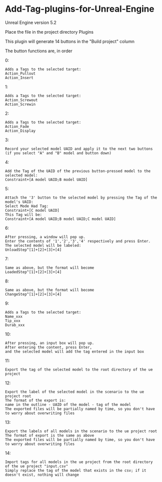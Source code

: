 # Add-Tag-plugins-for-Unreal-Engine

Unreal Engine version 5.2 

Place the file in the project directory Plugins

This plugin will generate 14 buttons in the "Build project" column

The button functions are, in order

0: 

	Adds a Tags to the selected target:
	Action_Pullout
	Action_Insert

1:

	Adds a Tags to the selected target:
	Action_Screwout
	Action_Screwin

2:

	Adds a Tags to the selected target:
	Action_Fade
	Action_Display

3:

	Record your selected model UAID and apply it to the next two buttons
	(if you select "A" and "B" model and button down)

4:

	Add the Tag of the UAID of the previous button-pressed model to the selected model:
	Constraint+[A model UAID;B model UAID]

5:

	Attach the '3' button to the selected model by pressing the Tag of the model's UAID:
	Select Mode Had Tag:
	Constraint+[C model UAID]
	This Tag will be:
	Constraint+[A model UAID;B model UAID;C model UAID]

6:

	After pressing, a window will pop up. 
	Enter the contents of '1','2','3','4' respectively and press Enter. 
	The selected model will be labeled:
	UnloadStep^[1]+[2]+[3]+[4]

7:

	Same as above, but the format will become
	LoadedStep^[1]+[2]+[3]+[4]

8:

	Same as above, but the format will become
	ChangeStep^[1]+[2]+[3]+[4]

9:

	Adds a Tags to the selected target:
	Name_xxx
	Tip_xxx
	Durab_xxx

10:

	After pressing, an input box will pop up. 
	After entering the content, press Enter, 
	and the selected model will add the tag entered in the input box

11:

	Export the tag of the selected model to the root directory of the ue project

12:

	Export the label of the selected model in the scenario to the ue project root
	The format of the export is: 
	name in the outline - UAID of the model - tag of the model
	The exported files will be partially named by time, so you don't have to worry about overwriting files

13:

	Export the labels of all models in the scenario to the ue project root
	The format of export is the same as above
	The exported files will be partially named by time, so you don't have to worry about overwriting files

14:

	Import tags for all models in the ue project from the root directory of the ue project "input.csv"
	Simply replace the tag of the model that exists in the csv; if it doesn't exist, nothing will change
